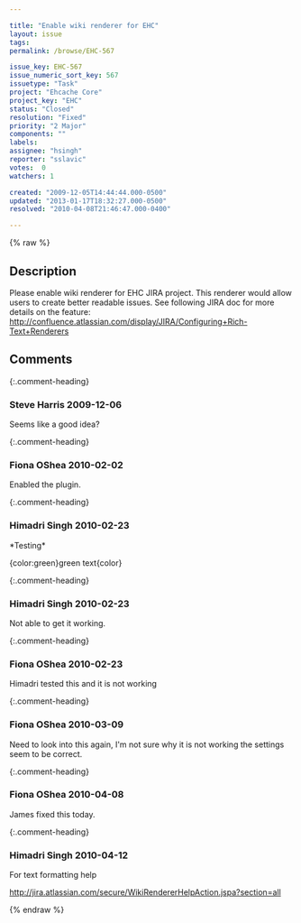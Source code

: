 ```yaml
---

title: "Enable wiki renderer for EHC"
layout: issue
tags: 
permalink: /browse/EHC-567

issue_key: EHC-567
issue_numeric_sort_key: 567
issuetype: "Task"
project: "Ehcache Core"
project_key: "EHC"
status: "Closed"
resolution: "Fixed"
priority: "2 Major"
components: ""
labels: 
assignee: "hsingh"
reporter: "sslavic"
votes:  0
watchers: 1

created: "2009-12-05T14:44:44.000-0500"
updated: "2013-01-17T18:32:27.000-0500"
resolved: "2010-04-08T21:46:47.000-0400"

---
```




{% raw %}



## Description

<div markdown="1" class="description">

Please enable wiki renderer for EHC JIRA project. This renderer would allow users to create better readable issues. See following JIRA doc for more details on the feature: http://confluence.atlassian.com/display/JIRA/Configuring+Rich-Text+Renderers

</div>

## Comments


{:.comment-heading}
### **Steve Harris** <span class="date">2009-12-06</span>

<div markdown="1" class="comment">

Seems like a good idea?

</div>


{:.comment-heading}
### **Fiona OShea** <span class="date">2010-02-02</span>

<div markdown="1" class="comment">

Enabled the plugin.

</div>


{:.comment-heading}
### **Himadri Singh** <span class="date">2010-02-23</span>

<div markdown="1" class="comment">

\*Testing\*

\{color:green\}green text\{color\}

</div>


{:.comment-heading}
### **Himadri Singh** <span class="date">2010-02-23</span>

<div markdown="1" class="comment">

Not able to get it working.

</div>


{:.comment-heading}
### **Fiona OShea** <span class="date">2010-02-23</span>

<div markdown="1" class="comment">

Himadri tested this and it is not working

</div>


{:.comment-heading}
### **Fiona OShea** <span class="date">2010-03-09</span>

<div markdown="1" class="comment">

Need to look into this again, I'm not sure why it is not working the settings seem to be correct.

</div>


{:.comment-heading}
### **Fiona OShea** <span class="date">2010-04-08</span>

<div markdown="1" class="comment">

James fixed this today.

</div>


{:.comment-heading}
### **Himadri Singh** <span class="date">2010-04-12</span>

<div markdown="1" class="comment">

For text formatting help

http://jira.atlassian.com/secure/WikiRendererHelpAction.jspa?section=all

</div>



{% endraw %}
